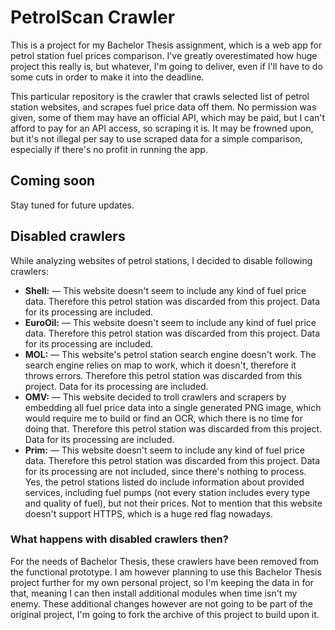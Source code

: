 # PetrolScan Crawler

This is a project for my Bachelor Thesis assignment, which is a web app for petrol station fuel prices
comparison. I've greatly overestimated how huge project this really is, but whatever, I'm going to deliver,
even if I'll have to do some cuts in order to make it into the deadline.

This particular repository is the crawler that crawls selected list of petrol station websites, and scrapes
fuel price data off them. No permission was given, some of them may have an official API, which may be paid,
but I can't afford to pay for an API access, so scraping it is. It may be frowned upon, but it's not illegal
per say to use scraped data for a simple comparison, especially if there's no profit in running the app.

## Coming soon

Stay tuned for future updates.

## Disabled crawlers

While analyzing websites of petrol stations, I decided to disable following crawlers:

- **Shell:** — This website doesn't seem to include any kind of fuel price data. Therefore this petrol
  station was discarded from this project. Data for its processing are included.
- **EuroOil:** — This website doesn't seem to include any kind of fuel price data. Therefore this petrol
  station was discarded from this project. Data for its processing are included.
- **MOL:** — This website's petrol station search engine doesn't work. The search engine
  relies on map to work, which it doesn't, therefore it throws errors. Therefore this petrol station
  was discarded from this project. Data for its processing are included.
- **OMV:** — This website decided to troll crawlers and scrapers by embedding all fuel price data
  into a single generated PNG image, which would require me to build or find an OCR, which there is
  no time for doing that. Therefore this petrol station was discarded from this project.
  Data for its processing are included.
- **Prim:** — This website doesn't seem to include any kind of fuel price data. Therefore this petrol
  station was discarded from this project. Data for its processing are not included, since there's
  nothing to process. Yes, the petrol stations listed do include information about provided services,
  including fuel pumps (not every station includes every type and quality of fuel), but not their
  prices. Not to mention that this website doesn't support HTTPS, which is a huge red flag nowadays.

### What happens with disabled crawlers then?

For the needs of Bachelor Thesis, these crawlers have been removed from the functional prototype.
I am however planning to use this Bachelor Thesis project further for my own personal project,
so I'm keeping the data in for that, meaning I can then install additional modules when time isn't
my enemy. These additional changes however are not going to be part of the original project,
I'm going to fork the archive of this project to build upon it.
